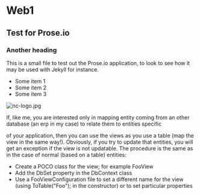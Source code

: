 # Web1
## Test for Prose.io

### Another heading

This is a small file to test out the Prose.io application, to look to see how it  may be used with Jekyll for instance.

- Some item 1
- Some item 2
- Some item 3

![nc-logo.jpg]({{site.baseurl}}/nc-logo.jpg)

If, like me, you are interested only in mapping entity coming from an other database (an erp in my case) to relate them to entities specific

of your application, then you can use the views as you use a table (map the view in the same way!). Obviously, if you try to update that entities, you will get an exception if the view is not updatable. The procedure is the same as in the case of normal (based on a table) entities:

- Create a POCO class for the view; for example FooView
- Add the DbSet property in the DbContext class
- Use a FooViewConfiguration file to set a different name for the view (using ToTable("Foo"); in the constructor) or to set particular properties






